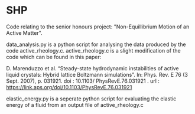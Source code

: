 # SHP
Code relating to the senior honours project: "Non-Equillibrium Motion of an Active Matter".

data_analysis.py is a python script for analysing the data produced by the code active_rheology.c.
active_rheology.c is a slight modification of the code which can be found in this paper:

D.  Marenduzzo  et  al.  “Steady-state  hydrodynamic  instabilities  of  active  liquid  crystals:  Hybrid
lattice  Boltzmann  simulations”.  In:
Phys. Rev. E
76  (3  Sept.  2007),  p.  031921.
doi
:
10.1103/
PhysRevE.76.031921
.
url
:
https://link.aps.org/doi/10.1103/PhysRevE.76.031921

elastic_energy.py is a seperate python script for evaluating the elastic energy of a fluid from an output file of active_rheology.c
